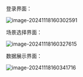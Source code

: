 登录界面：

![image-20241118160302591](../../source/images/$%7Bfiilename%7D/image-20241118160302591.png)

场景选择界面：

![image-20241118160327615](../../source/images/$%7Bfiilename%7D/image-20241118160327615.png)

数据展示界面：

![image-20241118160341716](../../source/images/$%7Bfiilename%7D/image-20241118160341716.png)